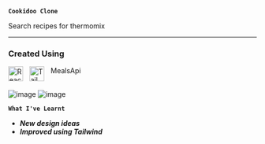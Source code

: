 **`Cookidoo Clone`**

Search recipes for thermomix 


---
### Created Using 
<img align="left" alt="React" width="30px" style="padding-right:10px;" src="https://cdn.jsdelivr.net/gh/devicons/devicon/icons/react/react-original.svg" />
<img align="left" alt="Tailwind" width="30px" style="padding-right:10px;" src="https://cdn.jsdelivr.net/gh/devicons/devicon@latest/icons/tailwindcss/tailwindcss-original.svg"  />
MealsApi
<br></br>

![image](https://github.com/KwiecienKamil/Cookidoo/assets/125808627/8c489a05-6fee-450f-b803-2a97e6feaf4b)
![image](https://github.com/KwiecienKamil/Cookidoo/assets/125808627/2e418bf2-11e6-4bee-a473-4f668368a0dd)

**`What I've Learnt`**
+ ***New design ideas***
+ ***Improved using Tailwind***
<!--
